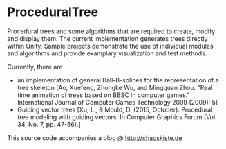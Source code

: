 # ProceduralTree
Procedural trees and some algorithms that are required to create, modify and display them. The current implementation generates trees directly within Unity. Sample projects demonstrate the use of individual modules and algorithms and provide examplary visualization and test methods.

Currently, there are
- an implementation of general Ball-B-splines for the representation of a tree skeleton [Ao, Xuefeng, Zhongke Wu, and Mingquan Zhou. "Real time animation of trees based on BBSC in computer games." International Journal of Computer Games Technology 2009 (2009): 5]
- Guiding vector trees [Xu, L., & Mould, D. (2015, October). Procedural tree modeling with guiding vectors. In Computer Graphics Forum (Vol. 34, No. 7, pp. 47-56).]

This source code accompanies a blog @ http://chaoskiste.de
